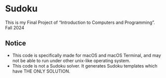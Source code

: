 # Sudoku
This is my Final Project of “Introduction to Computers and Programming”. Fall 2024

## Notice
- This code is specifically made for macOS and macOS Terminal, and may not be able to run under other unix-like operating system.
- This code is not a Sudoku solver. It generates Sudoku templates which have THE ONLY SOLUTION. 
